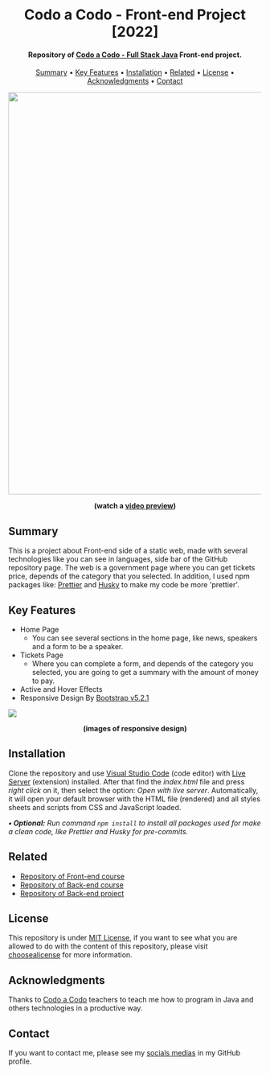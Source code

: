 <h1 align="center">
    Codo a Codo - Front-end Project [2022]
</h1>

<h4 align="center">
    Repository of <a href="https://inscripcionesagencia.bue.edu.ar/codoacodo" target="_blank">Codo a Codo - Full Stack Java<a> Front-end project.
</h4>

<p align="center">
    <a href="#----summary">Summary</a> •
    <a href="#----key-features">Key Features</a> •
    <a href="#----installation">Installation</a> •
    <a href="#----related">Related</a> •
    <a href="#----license">License</a> •
    <a href="#----acknowledgments">Acknowledgments</a> •
    <a href="#----contact">Contact</a>
</p>

<p align="center">
    <a href="https://www.youtube.com/watch?v=gbPUndzeOSU&ab_channel=hozlucas28" target="_blank">
        <img src="https://user-images.githubusercontent.com/88015479/210153626-0dcf5363-6029-4149-8778-5dea445e736e.png" width="800">
    </a>
</p>

<p align="center">
    <strong>(watch a <a href="https://www.youtube.com/watch?v=gbPUndzeOSU&ab_channel=hozlucas28" target="_blank">video preview</a>)</strong>
</p>

<h2>
    Summary
</h2>
<p>
    This is a project about Front-end side of a static web, made with several technologies like you can see in languages, side bar of the GitHub repository page.
    The web is a government page where you can get tickets price, depends of the category that you selected. In addition, I used npm packages like: <a href="https://prettier.io/" target="_blank">Prettier</a> and <a href="https://github.com/typicode/husky" target="_blank">Husky</a> to make my code be more 'prettier'.
</p>

<h2>
    Key Features
</h2>
<p>
    <ul>
        <li>
            Home Page
            <ul>
                <li>
                    You can see several sections in the home page, like news, speakers and a form to be a speaker.
                </li>
            </ul>
        </li>
        <li>
            Tickets Page
            <ul>
                <li>
                    Where you can complete a form, and depends of the category you selected, you are going to get a summary with the amount of money to pay.
                </li>
            </ul>
        </li>
        <li>
            Active and Hover Effects
        </li>
        <li>
            Responsive Design By <a href="https://getbootstrap.com/" target="_blank">Bootstrap v5.2.1</a>
        </li>
    </ul>
</p>

<img src="https://user-images.githubusercontent.com/88015479/210155541-c6524349-8ffc-40bd-b842-32b9b6712a88.png">

<p align="center">
    <strong>(images of responsive design)</strong>
</p>

<h2>
    Installation
</h2>
<p>
    Clone the repository and use <a href="https://code.visualstudio.com/" target="_blank">Visual Studio Code</a> (code editor) with <a href="https://marketplace.visualstudio.com/items?itemName=ritwickdey.LiveServer" target="_blank">Live Server</a> (extension) installed. After that find the <i>index.html</i> file and press <i>right click</i> on it, then select the option: <i>Open with live server</i>. Automatically, it will open your default browser with the HTML file (rendered) and all styles sheets and scripts from CSS and JavaScript loaded.
</p>

<p>
    <i>
        <strong>• Optional:</strong>
        Run command <code>npm install</code> to install all packages used for make a clean code, like Prettier and Husky for pre-commits.
    </i>
</p>

<h2>
    Related
</h2>
<p>
    <ul>    
        <li>
            <a href="https://github.com/hozlucas28/Codo-Codo-Front-end-2022" target="_blank">Repository of Front-end course</a>
        </li>
        <li>
            <a href="https://github.com/hozlucas28/Codo-Codo-Back-end-2022" target="_blank">Repository of Back-end course</a>
        </li>
        <li>
            <a href="https://github.com/hozlucas28/Codo-Codo-Back-end-Project-2022" target="_blank">Repository of Back-end project</a>
        </li>
    </ul>
</p>

<h2>
    License
</h2>
<p>
    This repository is under <a href="./LICENSE" target="_blank">MIT License</a>, if you want to see what you are allowed to do with the content of this repository, please visit <a href="https://choosealicense.com/licenses/" target="_blank">choosealicense</a> for more information.
</p>

<h2>
    Acknowledgments
</h2>
<p>
    Thanks to <a href="https://inscripcionesagencia.bue.edu.ar/codoacodo" target="_blank">Codo a Codo</a> teachers to teach me how to program in Java and others technologies in a productive way.
</p>

<h2>
    Contact
</h1>
<p>
    If you want to contact me, please see my <a href="https://github.com/hozlucas28" target="_blank">socials medias</a> in my GitHub profile.
</p>
